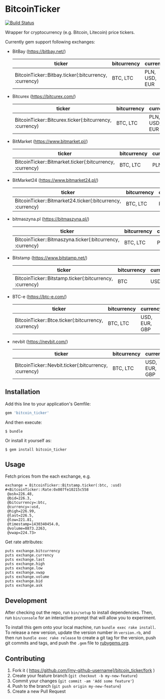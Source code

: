 # BitcoinTicker

[![Build Status](https://travis-ci.org/tradziej/BitcoinTicker.svg)](https://travis-ci.org/tradziej/BitcoinTicker)

Wrapper for cryptocurrency (e.g. Bitcoin, Litecoin) price tickers.

Currently gem support following exchanges:
* BitBay (https://bitbay.net/)

  | ticker                                                | bitcurrency | currency      |
  |-------------------------------------------------------|-------------|---------------|
  | BitcoinTicker::Bitbay.ticker(:bitcurrency, :currency) | BTC, LTC    | PLN, USD, EUR |

* Bitcurex (https://bitcurex.com/)

  | ticker                                                  | bitcurrency | currency      |
  |---------------------------------------------------------|-------------|---------------|
  | BitcoinTicker::Bitcurex.ticker(:bitcurrency, :currency) | BTC, LTC    | PLN, USD, EUR |

* BitMarket (https://www.bitmarket.pl/)

  | ticker                                                   | bitcurrency | currency |
  |----------------------------------------------------------|-------------|----------|
  | BitcoinTicker::Bitmarket.ticker(:bitcurrency, :currency) | BTC, LTC    | PLN      |

* BitMarket24 (https://www.bitmarket24.pl/)

  | ticker                                                     | bitcurrency | currency |
  |------------------------------------------------------------|-------------|----------|
  | BitcoinTicker::Bitmarket24.ticker(:bitcurrency, :currency) | BTC, LTC    | PLN      |

* bitmaszyna.pl (https://bitmaszyna.pl/)

  | ticker                                                    | bitcurrency | currency |
  |-----------------------------------------------------------|-------------|----------|
  | BitcoinTicker::Bitmaszyna.ticker(:bitcurrency, :currency) | BTC, LTC    | PLN      |

* Bitstamp (https://www.bitstamp.net/)

  | ticker                                                  | bitcurrency | currency |
  |---------------------------------------------------------|-------------|----------|
  | BitcoinTicker::Bitstamp.ticker(:bitcurrency, :currency) | BTC         | USD      |

* BTC-e (https://btc-e.com/)

  | ticker                                              | bitcurrency | currency      |
  |-----------------------------------------------------|-------------|---------------|
  | BitcoinTicker::Btce.ticker(:bitcurrency, :currency) | BTC, LTC    | USD, EUR, GBP |

* nevbit (https://nevbit.com/)

  | ticker                                                | bitcurrency | currency      |
  |-------------------------------------------------------|-------------|---------------|
  | BitcoinTicker::Nevbit.ticker(:bitcurrency, :currency) | BTC, LTC    | USD, EUR, GBP |

## Installation

Add this line to your application's Gemfile:

```ruby
gem 'bitcoin_ticker'
```

And then execute:

    $ bundle

Or install it yourself as:

    $ gem install bitcoin_ticker

## Usage

Fetch prices from the each exchange, e.g.

    exchange = BitcoinTicker::Bitstamp.ticker(:btc, :usd)
    #<BitcoinTicker::Rate:0x007fe10215c558
     @ask=226.48,
     @bid=226.3,
     @bitcurrency=:btc,
     @currency=:usd,
     @high=226.99,
     @last=226.5,
     @low=221.81,
     @timestamp=1430340454.0,
     @volume=8873.2263,
     @vwap=224.73>

Get rate attributes:

    puts exchange.bitcurrency
    puts exchange.currency
    puts exchange.last
    puts exchange.high
    puts exchange.low
    puts exchange.vwap
    puts exchange.volume
    puts exchange.bid
    puts exchange.ask

## Development

After checking out the repo, run `bin/setup` to install dependencies. Then, run `bin/console` for an interactive prompt that will allow you to experiment.

To install this gem onto your local machine, run `bundle exec rake install`. To release a new version, update the version number in `version.rb`, and then run `bundle exec rake release` to create a git tag for the version, push git commits and tags, and push the `.gem` file to [rubygems.org](https://rubygems.org).

## Contributing

1. Fork it ( https://github.com/[my-github-username]/bitcoin_ticker/fork )
2. Create your feature branch (`git checkout -b my-new-feature`)
3. Commit your changes (`git commit -am 'Add some feature'`)
4. Push to the branch (`git push origin my-new-feature`)
5. Create a new Pull Request
